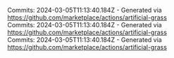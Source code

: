 Commits: 2024-03-05T11:13:40.184Z - Generated via https://github.com/marketplace/actions/artificial-grass
<br>
Commits: 2024-03-05T11:13:40.184Z - Generated via https://github.com/marketplace/actions/artificial-grass
<br>
Commits: 2024-03-05T11:13:40.184Z - Generated via https://github.com/marketplace/actions/artificial-grass
<br>
